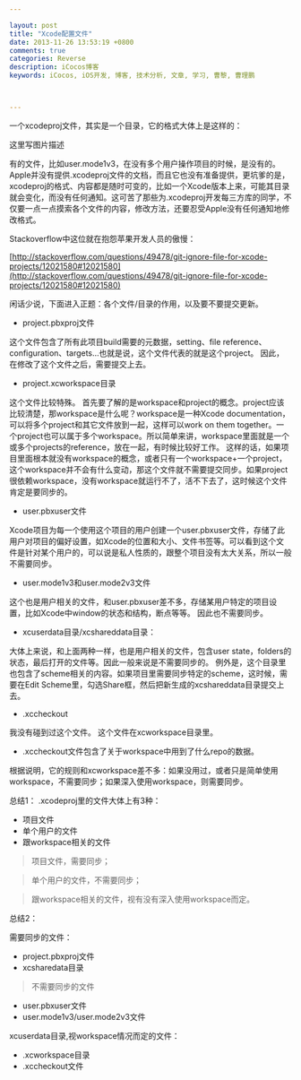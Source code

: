 ```yaml
---

layout: post
title: "Xcode配置文件"
date: 2013-11-26 13:53:19 +0800
comments: true
categories: Reverse
description: iCocos博客
keywords: iCocos, iOS开发, 博客, 技术分析, 文章, 学习, 曹黎, 曹理鹏



--- 
```

一个xcodeproj文件，其实是一个目录，它的格式大体上是这样的： 


这里写图片描述


有的文件，比如user.mode1v3，在没有多个用户操作项目的时候，是没有的。Apple并没有提供.xcodeproj文件的文档，而且它也没有准备提供，更坑爹的是，xcodeproj的格式、内容都是随时可变的，比如一个Xcode版本上来，可能其目录就会变化，而没有任何通知。这可苦了那些为.xcodeproj开发每三方库的同学，不仅要一点一点摸索各个文件的内容，修改方法，还要忍受Apple没有任何通知地修改格式。

Stackoverflow中这位就在抱怨苹果开发人员的傲慢：

[http://stackoverflow.com/questions/49478/git-ignore-file-for-xcode-projects/12021580#12021580](http://stackoverflow.com/questions/49478/git-ignore-file-for-xcode-projects/12021580#12021580) 

<!--more-->



闲话少说，下面进入正题：各个文件/目录的作用，以及要不要提交更新。

* project.pbxproj文件 

这个文件包含了所有此项目build需要的元数据，setting、file reference、configuration、targets…也就是说，这个文件代表的就是这个project。 
因此，在修改了这个文件之后，需要提交上去。

* project.xcworkspace目录 

这个文件比较特殊。 
首先要了解的是workspace和project的概念。project应该比较清楚，那workspace是什么呢？workspace是一种Xcode documentation，可以将多个project和其它文件放到一起，这样可以work on them together。一个project也可以属于多个workspace。所以简单来讲，workspace里面就是一个或多个projects的reference，放在一起，有时候比较好工作。 
这样的话，如果项目里面根本就没有workspace的概念，或者只有一个workspace+一个project，这个workspace并不会有什么变动，那这个文件就不需要提交同步。如果project很依赖workspace，没有workspace就运行不了，活不下去了，这时候这个文件肯定是要同步的。

* user.pbxuser文件 

Xcode项目为每一个使用这个项目的用户创建一个user.pbxuser文件，存储了此用户对项目的偏好设置，如Xcode的位置和大小、文件书签等。可以看到这个文件是针对某个用户的，可以说是私人性质的，跟整个项目没有太大关系，所以一般不需要同步。

* user.mode1v3和user.mode2v3文件 

这个也是用户相关的文件，和user.pbxuser差不多，存储某用户特定的项目设置，比如Xcode中window的状态和结构，断点等等。 
因此也不需要同步。

* xcuserdata目录/xcshareddata目录： 

大体上来说，和上面两种一样，也是用户相关的文件，包含user state，folders的状态，最后打开的文件等。因此一般来说是不需要同步的。 
例外是，这个目录里也包含了scheme相关的内容。如果项目里需要同步特定的scheme，这时候，需要在Edit Scheme里，勾选Share框，然后把新生成的xcshareddata目录提交上去。

* .xccheckout 

我没有碰到过这个文件。 
这个文件在xcworkspace目录里。 

* .xccheckout文件包含了关于workspace中用到了什么repo的数据。 

根据说明，它的规则和xcworkspace差不多：如果没用过，或者只是简单使用workspace，不需要同步；如果深入使用workspace，则需要同步。

总结1： 
.xcodeproj里的文件大体上有3种：

* 项目文件
* 单个用户的文件
* 跟workspace相关的文件

> 项目文件，需要同步； 

> 单个用户的文件，不需要同步； 

> 跟workspace相关的文件，视有没有深入使用workspace而定。

总结2：

需要同步的文件：

* project.pbxproj文件
* xcsharedata目录

> 不需要同步的文件

* user.pbxuser文件
* user.mode1v3/user.mode2v3文件


xcuserdata目录,视workspace情况而定的文件：

* .xcworkspace目录
* .xccheckout文件